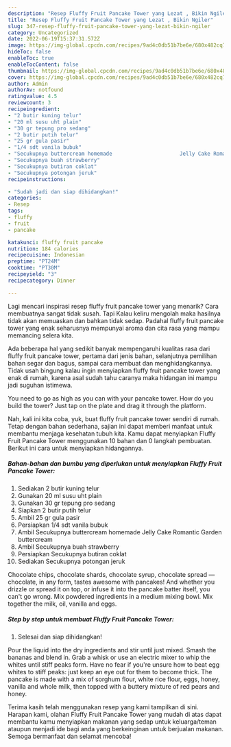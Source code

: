 ```yaml
---
description: "Resep Fluffy Fruit Pancake Tower yang Lezat , Bikin Ngiler"
title: "Resep Fluffy Fruit Pancake Tower yang Lezat , Bikin Ngiler"
slug: 347-resep-fluffy-fruit-pancake-tower-yang-lezat-bikin-ngiler
category: Uncategorized
date: 2022-06-19T15:37:31.572Z
image: https://img-global.cpcdn.com/recipes/9ad4c0db51b7be6e/680x482cq70/fluffy-fruit-pancake-tower-foto-resep-utama.jpg
hideToc: false
enableToc: true
enableTocContent: false
thumbnail: https://img-global.cpcdn.com/recipes/9ad4c0db51b7be6e/680x482cq70/fluffy-fruit-pancake-tower-foto-resep-utama.jpg
cover: https://img-global.cpcdn.com/recipes/9ad4c0db51b7be6e/680x482cq70/fluffy-fruit-pancake-tower-foto-resep-utama.jpg
author: Admin
authorAv: notfound
ratingvalue: 4.5
reviewcount: 3
recipeingredient:
- "2 butir kuning telur"
- "20 ml susu uht plain"
- "30 gr tepung pro sedang"
- "2 butir putih telur"
- "25 gr gula pasir"
- "1/4 sdt vanila bubuk"
- "Secukupnya buttercream homemade                      Jelly Cake Romantic Garden buttercream"
- "Secukupnya buah strawberry"
- "Secukupnya butiran coklat"
- "Secukupnya potongan jeruk"
recipeinstructions:

- "Sudah jadi dan siap dihidangkan!"
categories:
- Resep
tags:
- fluffy
- fruit
- pancake

katakunci: fluffy fruit pancake 
nutrition: 184 calories
recipecuisine: Indonesian
preptime: "PT24M"
cooktime: "PT30M"
recipeyield: "3"
recipecategory: Dinner

---
```



Lagi mencari inspirasi resep fluffy fruit pancake tower yang menarik? Cara membuatnya sangat tidak susah. Tapi Kalau keliru mengolah maka hasilnya tidak akan memuaskan dan bahkan tidak sedap. Padahal fluffy fruit pancake tower yang enak seharusnya mempunyai aroma dan cita rasa yang mampu memancing selera kita.


Ada beberapa hal yang sedikit banyak mempengaruhi kualitas rasa dari fluffy fruit pancake tower, pertama dari jenis bahan, selanjutnya pemilihan bahan segar dan bagus, sampai cara membuat dan menghidangkannya. Tidak usah bingung kalau ingin menyiapkan fluffy fruit pancake tower yang enak di rumah, karena asal sudah tahu caranya maka hidangan ini mampu jadi suguhan istimewa.

You need to go as high as you can with your pancake tower. How do you build the tower? Just tap on the plate and drag it through the platform.


Nah, kali ini kita coba, yuk, buat fluffy fruit pancake tower sendiri di rumah. Tetap dengan bahan sederhana, sajian ini dapat memberi manfaat untuk membantu menjaga kesehatan tubuh kita. Kamu dapat menyiapkan Fluffy Fruit Pancake Tower menggunakan 10 bahan dan 0 langkah pembuatan. Berikut ini cara untuk menyiapkan hidangannya.

<!--inarticleads1-->

##### Bahan-bahan dan bumbu yang diperlukan untuk menyiapkan Fluffy Fruit Pancake Tower:

1. Sediakan 2 butir kuning telur
1. Gunakan 20 ml susu uht plain
1. Gunakan 30 gr tepung pro sedang
1. Siapkan 2 butir putih telur
1. Ambil 25 gr gula pasir
1. Persiapkan 1/4 sdt vanila bubuk
1. Ambil Secukupnya buttercream homemade                      Jelly Cake Romantic Garden buttercream
1. Ambil Secukupnya buah strawberry
1. Persiapkan Secukupnya butiran coklat
1. Sediakan Secukupnya potongan jeruk


Chocolate chips, chocolate shards, chocolate syrup, chocolate spread — chocolate, in any form, tastes awesome with pancakes! And whether you drizzle or spread it on top, or infuse it into the pancake batter itself, you can&#39;t go wrong. Mix powdered ingredients in a medium mixing bowl. Mix together the milk, oil, vanilla and eggs. 

<!--inarticleads2-->

##### Step by step untuk membuat Fluffy Fruit Pancake Tower:


1. Selesai dan siap dihidangkan!

Pour the liquid into the dry ingredients and stir until just mixed. Smash the bananas and blend in. Grab a whisk or use an electric mixer to whip the whites until stiff peaks form. Have no fear if you&#39;re unsure how to beat egg whites to stiff peaks: just keep an eye out for them to become thick. The pancake is made with a mix of sorghum flour, white rice flour, eggs, honey, vanilla and whole milk, then topped with a buttery mixture of red pears and honey. 

Terima kasih telah menggunakan resep yang kami tampilkan di sini. Harapan kami, olahan Fluffy Fruit Pancake Tower yang mudah di atas dapat membantu kamu menyiapkan makanan yang sedap untuk keluarga/teman ataupun menjadi ide bagi anda yang berkeinginan untuk berjualan makanan. Semoga bermanfaat dan selamat mencoba!
